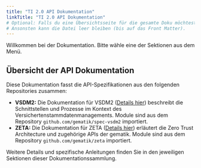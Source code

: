```yaml
---
title: "TI 2.0 API Dokumentation"
linkTitle: "TI 2.0 API Dokumentation"
# Optional: Falls du eine Übersichtsseite für die gesamte Doku möchtest.
# Ansonsten kann die Datei leer bleiben (bis auf das Front Matter).
---
```


Willkommen bei der Dokumentation. Bitte wähle eine der Sektionen aus dem Menü.

## Übersicht der API Dokumentation

Diese Dokumentation fasst die API-Spezifikationen aus den folgenden Repositories zusammen:

- **VSDM2:** Die Dokumentation für VSDM2 ([Details hier](./vsdm2/)) beschreibt die Schnittstellen und Prozesse im Kontext des Versichertenstammdatenmanagements. Module sind aus dem Repository `github.com/gematik/spec-vsdm2` importiert.
- **ZETA:** Die Dokumentation für ZETA ([Details hier](./zeta/)) erläutert die Zero Trust Architecture und zugehörige APIs der gematik. Module sind aus dem Repository `github.com/gematik/zeta` importiert.

Weitere Details und spezifische Anleitungen finden Sie in den jeweiligen Sektionen dieser Dokumentationssammlung.
